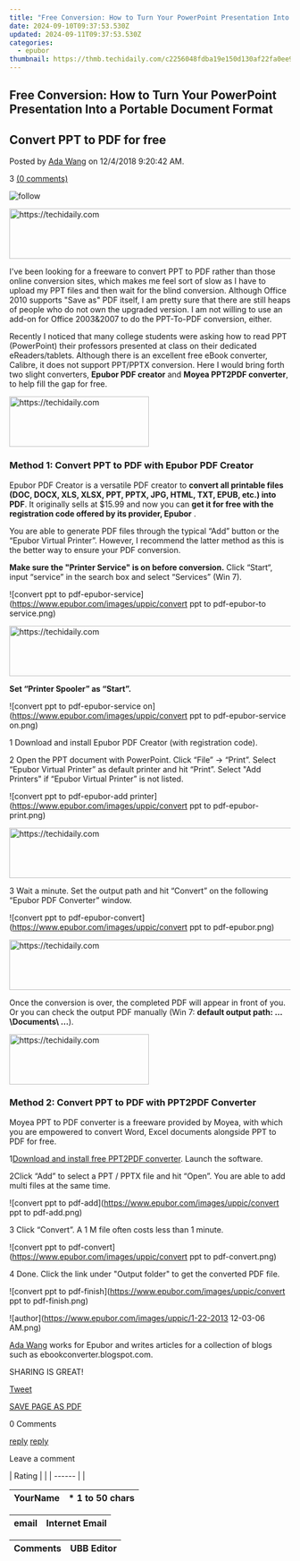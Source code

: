 ```yaml
---
title: "Free Conversion: How to Turn Your PowerPoint Presentation Into a Portable Document Format"
date: 2024-09-10T09:37:53.530Z
updated: 2024-09-11T09:37:53.530Z
categories:
  - epubor
thumbnail: https://thmb.techidaily.com/c2256048fdba19e150d130af22fa0ee9a49a1cc871ecb123979c39c8bac9ef09.jpg
---
```


## Free Conversion: How to Turn Your PowerPoint Presentation Into a Portable Document Format

## Convert PPT to PDF for free 

Posted by [Ada Wang](https://plus.google.com/+AdaWang/posts) on 12/4/2018 9:20:42 AM.

3 [(0 comments)](http://www.epubor.com/#comment-area) 



![follow](http://www.epubor.com/images/follow.png)





<!-- affiliate ads begin -->
<a href="https://unicoeye.pxf.io/c/5597632/2134494/18498" target="_top" id="2134494">
  <img src="//a.impactradius-go.com/display-ad/18498-2134494" border="0" alt="https://techidaily.com" width="721" height="90"/>
</a>
<img height="0" width="0" src="https://unicoeye.pxf.io/i/5597632/2134494/18498" style="position:absolute;visibility:hidden;" border="0" />
<!-- affiliate ads end -->




I've been looking for a freeware to convert PPT to PDF rather than those online conversion sites, which makes me feel sort of slow as I have to upload my PPT files and then wait for the blind conversion. Although Office 2010 supports "Save as" PDF itself, I am pretty sure that there are still heaps of people who do not own the upgraded version. I am not willing to use an add-on for Office 2003&2007 to do the PPT-To-PDF conversion, either.

Recently I noticed that many college students were asking how to read PPT (PowerPoint) their professors presented at class on their dedicated eReaders/tablets. Although there is an excellent free eBook converter, Calibre, it does not support PPT/PPTX conversion. Here I would bring forth two slight converters, **Epubor PDF creator** and **Moyea PPT2PDF converter**, to help fill the gap for free. 





<!-- affiliate ads begin -->
<a href="https://aligracehair.sjv.io/c/5597632/2135398/19272" target="_top" id="2135398">
  <img src="//a.impactradius-go.com/display-ad/19272-2135398" border="0" alt="https://techidaily.com" width="250" height="90"/>
</a>
<img height="0" width="0" src="https://aligracehair.sjv.io/i/5597632/2135398/19272" style="position:absolute;visibility:hidden;" border="0" />
<!-- affiliate ads end -->




### Method 1: Convert PPT to PDF with Epubor PDF Creator

Epubor PDF Creator is a versatile PDF creator to **convert all printable files (DOC, DOCX, XLS, XLSX, PPT, PPTX, JPG, HTML, TXT, EPUB, etc.) into PDF**. It originally sells at $15.99 and now you can **get it for free with the registration code offered by its provider, Epubor** .

You are able to generate PDF files through the typical “Add” button or the “Epubor Virtual Printer”. However, I recommend the latter method as this is the better way to ensure your PDF conversion.

**Make sure the "Printer Service" is on before conversion.** Click “Start“, input “service” in the search box and select “Services” (Win 7).

![convert ppt to pdf-epubor-service](https://www.epubor.com/images/uppic/convert ppt to pdf-epubor-to service.png)





<!-- affiliate ads begin -->
<a href="https://unicoeye.pxf.io/c/5597632/2134230/18498" target="_top" id="2134230">
  <img src="//a.impactradius-go.com/display-ad/18498-2134230" border="0" alt="https://techidaily.com" width="728" height="90"/>
</a>
<img height="0" width="0" src="https://unicoeye.pxf.io/i/5597632/2134230/18498" style="position:absolute;visibility:hidden;" border="0" />
<!-- affiliate ads end -->




**Set “Printer Spooler” as “Start”.** 

![convert ppt to pdf-epubor-service on](https://www.epubor.com/images/uppic/convert ppt to pdf-epubor-service on.png)

1 Download and install Epubor PDF Creator (with registration code).

2 Open the PPT document with PowerPoint. Click “File” -> “Print”. Select “Epubor Virtual Printer” as default printer and hit “Print”. Select "Add Printers" if “Epubor Virtual Printer” is not listed.

![convert ppt to pdf-epubor-add printer](https://www.epubor.com/images/uppic/convert ppt to pdf-epubor-print.png)





<!-- affiliate ads begin -->
<a href="https://appsumo.8odi.net/c/5597632/2118319/7443" target="_top" id="2118319">
  <img src="//a.impactradius-go.com/display-ad/7443-2118319" border="0" alt="https://techidaily.com" width="728" height="90"/>
</a>
<img height="0" width="0" src="https://appsumo.8odi.net/i/5597632/2118319/7443" style="position:absolute;visibility:hidden;" border="0" />
<!-- affiliate ads end -->




3 Wait a minute. Set the output path and hit “Convert” on the following “Epubor PDF Converter” window.

![convert ppt to pdf-epubor-convert](https://www.epubor.com/images/uppic/convert ppt to pdf-epubor.png)





<!-- affiliate ads begin -->
<a href="https://ephamedtechinc.pxf.io/c/5597632/2137216/26400" target="_top" id="2137216">
  <img src="//a.impactradius-go.com/display-ad/26400-2137216" border="0" alt="https://techidaily.com" width="728" height="90"/>
</a>
<img height="0" width="0" src="https://ephamedtechinc.pxf.io/i/5597632/2137216/26400" style="position:absolute;visibility:hidden;" border="0" />
<!-- affiliate ads end -->




Once the conversion is over, the completed PDF will appear in front of you. Or you can check the output PDF manually (Win 7: **default output path: …\\Documents\\ …**). 

[](https://tools.techidaily.com/epubor/ultimate/) [](https://tools.techidaily.com/epubor/ultimate/) 





<!-- affiliate ads begin -->
<a href="https://review-au.sjv.io/c/5597632/2098705/14409" target="_top" id="2098705">
  <img src="//a.impactradius-go.com/display-ad/14409-2098705" border="0" alt="https://techidaily.com" width="250" height="90"/>
</a>
<img height="0" width="0" src="https://review-au.sjv.io/i/5597632/2098705/14409" style="position:absolute;visibility:hidden;" border="0" />
<!-- affiliate ads end -->




### Method 2: Convert PPT to PDF with PPT2PDF Converter

Moyea PPT to PDF converter is a freeware provided by Moyea, with which you are empowered to convert Word, Excel documents alongside PPT to PDF for free.

1[Download and install free PPT2PDF converter](http://www.dvd-ppt-slideshow.com/ppt-pdf-converter/download.html). Launch the software.

2Click “Add” to select a PPT / PPTX file and hit “Open”. You are able to add multi files at the same time.

![convert ppt to pdf-add](https://www.epubor.com/images/uppic/convert ppt to pdf-add.png)

3 Click “Convert”. A 1 M file often costs less than 1 minute.

![convert ppt to pdf-convert](https://www.epubor.com/images/uppic/convert ppt to pdf-convert.png)

4 Done. Click the link under "Output folder" to get the converted PDF file.

![convert ppt to pdf-finish](https://www.epubor.com/images/uppic/convert ppt to pdf-finish.png)

![author](https://www.epubor.com/images/uppic/1-22-2013 12-03-06 AM.png)

[Ada Wang](https://plus.google.com/+AdaWang/posts) works for Epubor and writes articles for a collection of blogs such as ebookconverter.blogspot.com.

SHARING IS GREAT!

[Tweet](https://twitter.com/share) 

[SAVE PAGE AS PDF](https://tools.techidaily.com/epubor/products/) 



0 Comments

[reply](https://tools.techidaily.com/epubor/products/) [reply](https://tools.techidaily.com/epubor/products/) 

Leave a comment

| Rating |  |
| ------ |  |

| YourName | \*  1 to 50 chars |
| -------- | ----------------- |

| email | Internet Email |
| ----- | -------------- |

| Comments | UBB Editor |
| -------- | ---------- |

<ins class="adsbygoogle"
     style="display:block"
     data-ad-format="autorelaxed"
     data-ad-client="ca-pub-7571918770474297"
     data-ad-slot="1223367746"></ins>



<ins class="adsbygoogle"
     style="display:block"
     data-ad-client="ca-pub-7571918770474297"
     data-ad-slot="8358498916"
     data-ad-format="auto"
     data-full-width-responsive="true"></ins>


